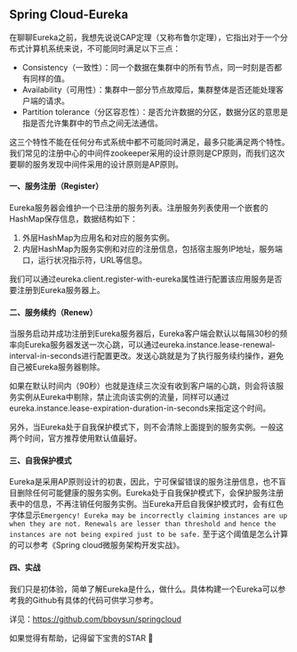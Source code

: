 ## Spring Cloud-Eureka

在聊聊Eureka之前，我想先说说CAP定理（又称布鲁尔定理），它指出对于一个分布式计算机系统来说，不可能同时满足以下三点：

* Consistency（一致性）：同一个数据在集群中的所有节点，同一时刻是否都有同样的值。
* Availability（可用性）：集群中一部分节点故障后，集群整体是否还能处理客户端的请求。
* Partition tolerance（分区容忍性）：是否允许数据的分区，数据分区的意思是指是否允许集群中的节点之间无法通信。

这三个特性不能在任何分布式系统中都不可能同时满足，最多只能满足两个特性。我们常见的注册中心的中间件zookeeper采用的设计原则是CP原则，而我们这次要聊的服务发现中间件采用的设计原则是AP原则。



#### 一、服务注册（Register）

Eureka服务器会维护一个已注册的服务列表。注册服务列表使用一个嵌套的HashMap保存信息，数据结构如下：

1. 外层HashMap为应用名和对应的服务实例。
2. 内层HashMap为服务实例和对应的注册信息，包括宿主服务IP地址，服务端口，运行状况指示符，URL等信息。

我们可以通过eureka.client.register-with-eureka属性进行配置该应用服务是否要注册到Eureka服务器上。

#### 二、服务续约（Renew）

当服务启动并成功注册到Eureka服务器后，Eureka客户端会默认以每隔30秒的频率向Eureka服务器发送一次心跳，可以通过eureka.instance.lease-renewal-interval-in-seconds进行配置更改。发送心跳就是为了执行服务续约操作，避免自己被Eureka服务器剔除。

如果在默认时间内（90秒）也就是连续三次没有收到客户端的心跳，则会将该服务实例从Eureka中剔除，禁止流向该实例的流量，同样可以通过eureka.instance.lease-expiration-duration-in-seconds来指定这个时间。

另外，当Eureka处于自我保护模式下，则不会清除上面提到的服务实例。一般这两个时间，官方推荐使用默认值最好。

#### 三、自我保护模式

Eureka是采用AP原则设计的初衷，因此，宁可保留错误的服务注册信息，也不盲目删除任何可能健康的服务实例。Eureka处于自我保护模式下，会保护服务注册表中的信息，不再注销任何服务实例。当Eureka开启自我保护模式时，会有红色字体显示`Emergency! Eureka may be incorrectly claiming instances are up when they are not. Renewals are lesser than threshold and hence the instances are not being expired just to be safe.` 至于这个阈值是怎么计算的可以参考《Spring cloud微服务架构开发实战》。

#### 四、实战

我们只是初体验，简单了解Eureka是什么，做什么。具体构建一个Eureka可以参考我的Github有具体的代码可供学习参考。

详见：https://github.com/bboysun/springcloud

如果觉得有帮助，记得留下宝贵的STAR :star2:


